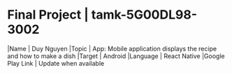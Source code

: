# Final Project | tamk-5G00DL98-3002

|Name                |      Duy Nguyen 
|Topic               |      App: Mobile application displays the recipe and how to make a dish
|Target              |      Android
|Language            |      React Native
|Google Play Link    |      Update when available
